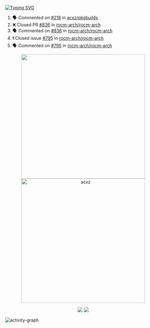 [![Typing SVG](https://readme-typing-svg.herokuapp.com?size=16&color=AFFFA3&multiline=true&height=75&lines=contributing+to+robotics%2Fae%2Fml%2Fgpu;packaging+it+for+archlinux;ricer)](https://git.io/typing-svg)

<!--START_SECTION:activity-->
1. 🗣 Commented on [#218](https://github.com/acxz/pkgbuilds/issues/218) in [acxz/pkgbuilds](https://github.com/acxz/pkgbuilds)
2. ❌ Closed PR [#836](https://github.com/rocm-arch/rocm-arch/pull/836) in [rocm-arch/rocm-arch](https://github.com/rocm-arch/rocm-arch)
3. 🗣 Commented on [#836](https://github.com/rocm-arch/rocm-arch/issues/836) in [rocm-arch/rocm-arch](https://github.com/rocm-arch/rocm-arch)
4. ❗️ Closed issue [#795](https://github.com/rocm-arch/rocm-arch/issues/795) in [rocm-arch/rocm-arch](https://github.com/rocm-arch/rocm-arch)
5. 🗣 Commented on [#795](https://github.com/rocm-arch/rocm-arch/issues/795) in [rocm-arch/rocm-arch](https://github.com/rocm-arch/rocm-arch)
<!--END_SECTION:activity-->

<p align="center">
  <img width="400em" src=https://github-readme-stats.vercel.app/api?username=acxz&include_all_commits=true&show_icons=true />
  <img width="400em" src="https://github-readme-streak-stats.herokuapp.com/?user=acxz&" alt="acxz" />
</p>

<p align="center">
  <img src=https://github-readme-stats.vercel.app/api/top-langs/?username=acxz&layout=compact />
  <img src=https://github-profile-trophy.vercel.app/?username=acxz&row=2&column=4 />
</p>

![activity-graph](https://github-readme-activity-graph.cyclic.app/graph?username=acxz&theme=aqua)
